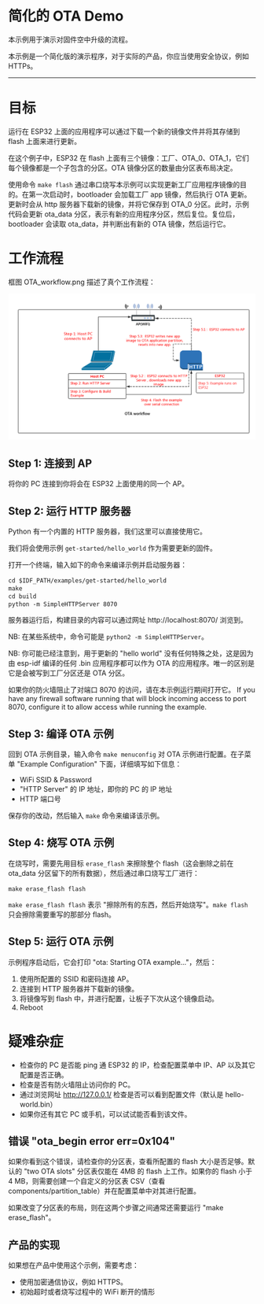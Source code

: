 
# 简化的 OTA Demo

本示例用于演示对固件空中升级的流程。

本示例是一个简化版的演示程序，对于实际的产品，你应当使用安全协议，例如 HTTPs。

---

# 目标

运行在 ESP32 上面的应用程序可以通过下载一个新的镜像文件并将其存储到 flash 上面来进行更新。

在这个例子中，ESP32 在 flash 上面有三个镜像：工厂、OTA_0、OTA_1，它们每个镜像都是一个子包含的分区。OTA 镜像分区的数量由分区表布局决定。

使用命令 `make flash` 通过串口烧写本示例可以实现更新工厂应用程序镜像的目的。在第一次启动时，bootloader 会加载工厂 app 镜像，然后执行 OTA 更新。更新时会从 http 服务器下载新的镜像，并将它保存到 OTA_0 分区。此时，示例代码会更新 ota_data 分区，表示有新的应用程序分区，然后复位。复位后，bootloader 会读取 ota_data，并判断出有新的 OTA 镜像，然后运行它。


# 工作流程

框图 OTA_workflow.png 描述了真个工作流程：

![OTA Workflow diagram](OTA_workflow.png)

## Step 1: 连接到 AP

将你的 PC 连接到你将会在 ESP32 上面使用的同一个 AP。


## Step 2: 运行 HTTP 服务器

Python 有一个内置的 HTTP 服务器，我们这里可以直接使用它。

我们将会使用示例 `get-started/hello_world` 作为需要更新的固件。

打开一个终端，输入如下的命令来编译示例并启动服务器：

```
cd $IDF_PATH/examples/get-started/hello_world
make
cd build
python -m SimpleHTTPServer 8070
```

服务器运行后，构建目录的内容可以通过网址 http://localhost:8070/ 浏览到。

NB: 在某些系统中，命令可能是 `python2 -m SimpleHTTPServer`。

NB: 你可能已经注意到，用于更新的 "hello world" 没有任何特殊之处，这是因为由 esp-idf 编译的任何 .bin 应用程序都可以作为 OTA 的应用程序。唯一的区别是它是会被写到工厂分区还是 OTA 分区。

如果你的防火墙阻止了对端口 8070 的访问，请在本示例运行期间打开它。
If you have any firewall software running that will block incoming access to port 8070, configure it to allow access while running the example.

## Step 3: 编译 OTA 示例

回到 OTA 示例目录，输入命令 `make menuconfig` 对 OTA 示例进行配置。在子菜单 "Example Configuration" 下面，详细填写如下信息：

* WiFi SSID & Password
* "HTTP Server" 的 IP 地址，即你的 PC 的 IP 地址
* HTTP 端口号

保存你的改动，然后输入 `make` 命令来编译该示例。

## Step 4: 烧写 OTA 示例

在烧写时，需要先用目标 `erase_flash` 来擦除整个 flash（这会删除之前在 ota_data 分区留下的所有数据），然后通过串口烧写工厂进行：

```
make erase_flash flash
```

`make erase_flash flash` 表示 "擦除所有的东西，然后开始烧写"。`make flash` 只会擦除需要重写的那部分 flash。

## Step 5: 运行 OTA 示例

示例程序启动后，它会打印 "ota: Starting OTA example..."，然后：

1. 使用所配置的 SSID 和密码连接 AP。
2. 连接到 HTTP 服务器并下载新的镜像。
3. 将镜像写到 flash 中，并进行配置，让板子下次从这个镜像启动。
4. Reboot

# 疑难杂症

* 检查你的 PC 是否能 ping 通 ESP32 的 IP，检查配置菜单中 IP、AP 以及其它配置是否正确。
* 检查是否有防火墙阻止访问你的 PC。
* 通过浏览网址 http://127.0.0.1/ 检查是否可以看到配置文件（默认是 hello-world.bin）
* 如果你还有其它 PC 或手机，可以试试能否看到该文件。

## 错误 "ota_begin error err=0x104"

如果你看到这个错误，请检查你的分区表，查看所配置的 flash 大小是否足够。默认的 "two OTA slots" 分区表仅能在 4MB 的 flash 上工作。如果你的 flash 小于 4 MB，则需要创建一个自定义的分区表 CSV（查看 components/partition_table）并在配置菜单中对其进行配置。

如果改变了分区表的布局，则在这两个步骤之间通常还需要运行 "make erase_flash"。

## 产品的实现


如果想在产品中使用这个示例，需要考虑：

* 使用加密通信协议，例如 HTTPS。
* 初始超时或者烧写过程中的 WiFi 断开的情形

